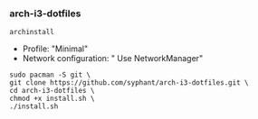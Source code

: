 ### arch-i3-dotfiles

`archinstall`
- Profile: "Minimal"
- Network configuration: " Use NetworkManager"

```
sudo pacman -S git \
git clone https://github.com/syphant/arch-i3-dotfiles.git \
cd arch-i3-dotfiles \
chmod +x install.sh \
./install.sh
```
